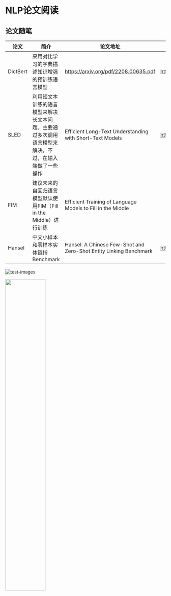 # NLP论文阅读


## 论文随笔

| 论文 | 简介 | 论文地址 | 代码地址
|--|--| -- | --
| DictBert | 采用对比学习的字典描述知识增强的预训练语言模型 | https://arxiv.org/pdf/2208.00635.pdf | https://dictionary.cambridge.org
| SLED | 利用短文本训练的语言模型来解决长文本问题。主要通过多次调用语言模型来解决，不过，在输入端做了一些操作 | Efficient Long-Text Understanding with Short-Text Models | https://github.com/Mivg/SLED
| FIM | 建议未来的自回归语言模型默认使用FIM（Fill in the Middle）进行训练 | Efficient Training of Language Models to Fill in the Middle |  
| Hansel | 中文小样本和零样本实体链指Benchmark | Hansel: A Chinese Few-Shot and Zero-Shot Entity Linking Benchmark | https://github.com/imryanxu/Hansel 
    
    
![test-images](http://www.baidu.com/img/bdlogo.png "test")

<img src="https://tva1.sinaimg.cn/large/008eGmZEly1gn8atgmxrvj30u00ybtgz.jpg" width="50%" align="center">
    
